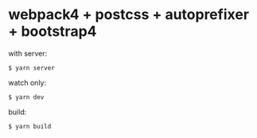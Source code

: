 # webpack4 + postcss + autoprefixer + bootstrap4

with server:

```
$ yarn server
```

watch only:

```
$ yarn dev
```

build:

```
$ yarn build
```

